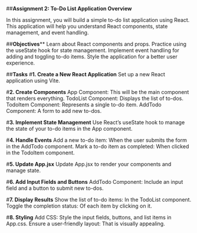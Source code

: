 ##**Assignment 2: To-Do List Application Overview**

In this assignment, you will build a simple to-do list application using React. This application will help you understand React components, state management, and event handling.

##**Objectives****
Learn about React components and props.
Practice using the useState hook for state management.
Implement event handling for adding and toggling to-do items.
Style the application for a better user experience.

##**Tasks**
#**1. Create a New React Application**
Set up a new React application using Vite.

#**2. Create Components**
App Component: This will be the main component that renders everything.
TodoList Component: Displays the list of to-dos.
TodoItem Component: Represents a single to-do item.
AddTodo Component: A form to add new to-dos.

#**3. Implement State Management**
Use React’s useState hook to manage the state of your to-do items in the App component.

#**4. Handle Events**
Add a new to-do item: When the user submits the form in the AddTodo component.
Mark a to-do item as completed: When clicked in the TodoItem component.

#**5. Update App.jsx**
Update App.jsx to render your components and manage state.

#**6. Add Input Fields and Buttons**
AddTodo Component: Include an input field and a button to submit new to-dos.

#**7. Display Results**
Show the list of to-do items: In the TodoList component.
Toggle the completion status: Of each item by clicking on it.

#**8. Styling**
Add CSS: Style the input fields, buttons, and list items in App.css.
Ensure a user-friendly layout: That is visually appealing.
